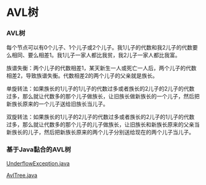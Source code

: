 # AVL树

### AVL树

每个节点可以有0个儿子、1个儿子或2个儿子。我1儿子的代数和我2儿子的代数要么相同、要么相差1。我1儿子一家人都比我贫，我2儿子一家人都比我富。

族谱失衡：两个儿子的代数相差1，某天新生一人或死亡一人后，两个儿子的代数相差2，导致族谱失衡。代数相差2的两个儿子的父亲就是族长。

单旋转法：如果族长的1儿子的1儿子的代数过多或者族长的2儿子的2儿子的代数过多，那么就让代数多的那个儿子做族长，让旧族长做新族长的一个儿子，然后把新族长原来的一个儿子送给旧族长当儿子。

双旋转法：如果族长的1儿子的2儿子的代数过多或者族长的2儿子的1儿子的代数过多，那么就让代数多的那个儿子的儿子做族长，让旧族长和新族长原来的父亲当新族长的儿子，然后把新族长原来的两个儿子分别送给现在的两个儿子当儿子。

### 基于Java黏合的AVL树

[UnderflowException.java](http://users.cs.fiu.edu/~weiss/dsaajava3/code/UnderflowException.java)

[AvlTree.java](http://users.cs.fiu.edu/~weiss/dsaajava3/code/AvlTree.java)
